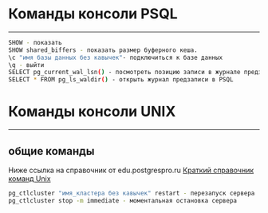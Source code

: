 # Команды консоли PSQL
----
``` bash
SHOW - показать
SHOW shared_biffers - показать размер буферного кеша.
\с "имя базы данных без кавычек"- подключиться к базе данных
\q - выйти
SELECT pg_current_wal_lsn() - посмотреть позицию записи в журнале предзаписи.
SELECT * FROM pg_ls_waldir() - открыть журнал предзаписи в PSQL

```

# Команды консоли UNIX
----

## общие команды
Ниже ссылка на справочник от edu.postgrespro.ru
[Краткий справочник команд Unix](https://edu.postgrespro.ru/16/dev1-16/unix_commands.pdf)

``` bash
pg_ctlcluster "имя_кластера без кавычек" restart - перезапуск сервера
pg_ctlcluster stop -m immediate - моментальная остановка сервера


```